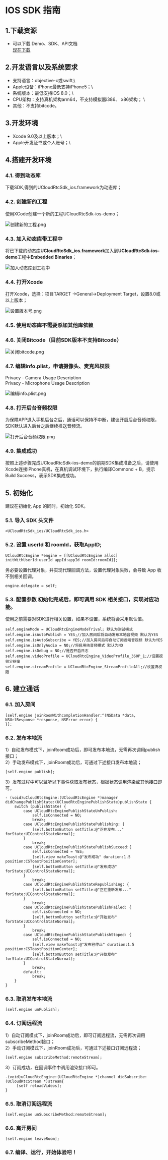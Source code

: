 

# IOS SDK 指南

## 1.下载资源

* 可以下载 Demo、SDK、API文档  
  [现在下载](https://github.com/ucloud/urtc-ios-demo.git)


## 2.开发语言以及系统要求

  - 支持语言：objective-c或swift;\\
  - Apple设备：iPhone最低支持iPhone5；\\
  - 系统版本：最低支持iOS 8.0；\\
  - CPU架构：支持真机架构arm64，不支持模拟器i386、 x86架构； \\
  - 其他：不支持bitcode。

## 3.开发环境  

  - Xcode 9.0及以上版本；\\
  - Apple开发证书或个人账号；\\ 


## 4.搭建开发环境  


### 4.1. 得到动态库

下载SDK,得到的UCloudRtcSdk\_ios.framework为动态库；  

### 4.2. 创建新的工程

使用XCode创建一个新的工程UCloudRtcSdk-ios-demo；  

![创建新的工程.png](/images/sdk/%E5%88%9B%E5%BB%BA%E6%96%B0%E7%9A%84%E5%B7%A5%E7%A8%8B.png)

### 4.3. 加入动态库带工程中

将已下载的动态库**UCloudRtcSdk\_ios.framework**加入到**UCloudRtcSdk-ios-demo**工程中**Embedded Binaries**；  

![加入动态库到工程中](/images/sdk/%E5%8A%A0%E5%85%A5%E5%8A%A8%E6%80%81%E5%BA%93%E5%88%B0%E5%B7%A5%E7%A8%8B%E4%B8%AD.png)

### 4.4. 打开Xcode

打开Xcode，选择：项目TARGET -\>General-\>Deployment Target，设置8.0或以上版本；  

![设置版本号.png](/images/sdk/%E8%AE%BE%E7%BD%AE%E7%89%88%E6%9C%AC%E5%8F%B7.png) 

### 4.5. 使用动态库不需要添加其他库依赖

### 4.6. 关闭Bitcode（目前SDK版本不支持Bitcode） 

![关闭bitcode.png](/images/sdk/%E5%85%B3%E9%97%ADbitcode.png) 

### 4.7. 编辑info.plist，申请摄像头、麦克风权限

Privacy - Camera Usage Description  
Privacy - Microphone Usage Description  

![编辑info.plist.png](/images/sdk/%E7%BC%96%E8%BE%91info.plist.png) 

### 4.8. 打开后台音频权限

为保障APP退入手机后台之后，通话可以保持不中断，建议开启后台音频权限，SDK默认进入后台之后继续推送音频流。

![打开后台音频权限.png](/images/sdk/%E6%89%93%E5%BC%80%E5%90%8E%E5%8F%B0%E9%9F%B3%E9%A2%91%E6%9D%83%E9%99%90.png) 

### 4.9. 集成成功

按照上述步骤完成UCloudRtcSdk-ios-demo的前期SDK集成准备之后，请使用Xcode连接iPhone真机，在真机调试环境下，执行编译Commond + B，提示Build Success，表示SDK集成成功。  

## 5. 初始化

建议在初始化 App 的同时，初始化 SDK。  

### 5.1. 导入 SDK 头文件  

```
<UCloudRtcSdk_ios/UCloudRtcSdk_ios.h>
```

### 5.2. 设置 userId 和 roomId，获取AppID;  

```
UCloudRtcEngine *engine = [[UCloudRtcEngine alloc]
initWithUserId:userId appId:appId roomId:roomId]];
```

务必要设置代理对象，并实现代理回调方法，设置代理对象失败，会导致 App 收不到相关回调。

```
engine.delegate = self;
```

### 5.3. 配置参数 初始化完成后，即可调用 SDK 相关接口，实现对应功能。 

使用之前需要对SDK进行相关设置，如果不设置，系统将会采用默认值。  

```
self.engineMode = UCloudRtcEngineModeTrival; 默认为测试模式
self.engine.isAutoPublish = YES;//加入房间后将自动发布本地音视频 默认为YES
self.engine.isAutoSubscribe = YES;//加入房间后将自动订阅远端音视频 默认为YES
self.engine.isOnlyAudio = NO;//将启用纯音频模式 默认为NO
self.engine.isDebug = NO;//是否开启日志
self.engine.videoProfile = UCloudRtcEngine_VideoProfile_360P_1;//设置视频分辨率
self.engine.streamProfile = UCloudRtcEngine_StreamProfileAll;//设置流权限
```

## 6. 建立通话

### 6.1. 加入房间

```
[self.engine joinRoomWithcompletionHandler:^(NSData *data, NSUrlResponse *response, NSError error) {
}];
```

### 6.2. 发布本地流  

1）自动发布模式下，joinRoom成功后，即可发布本地流，无需再次调用publish接口；    
2）手动发布模式下，joinRoom成功后，可通过下述接口发布本地流；

```
[self.engine publish];
```

3）发布过程中可以监听以下事件获取发布状态，根据状态调用渲染或其他接口即可。    

```
- (void)uCloudRtcEngine:(UCloudRtcEngine *)manager didChangePublishState:(UCloudRtcEnginePublishState)publishState {
    switch (publishState) {
        case UCloudRtcEnginePublishStateUnPublish:
            self.isConnected = NO;
            break;
        case UCloudRtcEnginePublishStatePublishing: {
            [self.bottomButton setTitle:@"正在发布..." forState:UIControlStateNormal];
        }
            break;
        case UCloudRtcEnginePublishStatePublishSucceed:{
            self.isConnected = YES;
            [self.view makeToast:@"发布成功" duration:1.5 position:CSToastPositionCenter];
            [self.bottomButton setTitle:@"发布成功" forState:UIControlStateNormal];
        }
            break;
        case UCloudRtcEnginePublishStateRepublishing: {
            [self.bottomButton setTitle:@"正在重新发布..." forState:UIControlStateNormal];
        }
            break;
        case UCloudRtcEnginePublishStatePublishFailed: {
            self.isConnected = NO;
            [self.bottomButton setTitle:@"开始发布" forState:UIControlStateNormal];
        }
            break;
        case UCloudRtcEnginePublishStatePublishStoped: {
            self.isConnected = NO;
            [self.view makeToast:@"发布已停止" duration:1.5 position:CSToastPositionCenter];
            [self.bottomButton setTitle:@"开始发布" forState:UIControlStateNormal];
        }
            break;
        default:
            break;
    }
}
```  


### 6.3. 取消发布本地流  

```
[self.engine unPublish];
```  

### 6.4. 订阅远程流  

1）自动订阅模式下，joinRoom成功后，即可订阅远程流，无需再次调用subscribeMethod接口；    
2）手动订阅模式下，joinRoom成功后，可通过下述接口订阅远程流；   

```
[self.engine subscribeMethod:remoteStream];
```

3）订阅成功，在回调事件中调用渲染接口即可。  

```
-(void)uCloudRtcEngine:(UCloudRtcEngine *)channel didSubscribe:(UCloudRtcStream *)stream{
     [self reloadVideos];
}
```  

### 6.5. 取消订阅远程流

```
[self.engine unSubscribeMethod:remoteStream];
```  

### 6.6. 离开房间

```
[self.engine leaveRoom];
```  

### 6.7. 编译、运行，开始体验吧！
